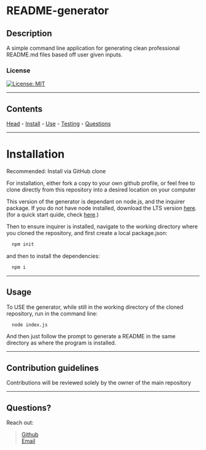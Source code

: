 # **README-generator**

  ## Description

A simple command line application for generating clean professional README.md files based off user given inputs.

  ### <a id='license'></a> License
[![License: MIT](https://img.shields.io/badge/License-MIT-blue.svg)](https://opensource.org/licenses/MIT)

---

  Contents
---
 [Head](#head) - [Install](#install) - [Use](#usage) - [Testing](#testing) - [Questions](#questions)

  ---

  # <a id="install"></a> Installation

  Recommended: Install via GitHub clone

  For installation, either fork a copy to your own github profile, or feel free to clone directly from this repository into a desired location on your computer

  This version of the generator is dependant on node.js, and the inquirer package. If you do not have node installed, download the LTS version [here](https://nodejs.org/en/download).   
  (for a quick start quide, check [here](https://nodejs.org/en/docs/guides/getting-started-guide/).)

  Then to ensure inquirer is installed, navigate to the working directory where you cloned the repository, and first create a local package.json:
  ```bash
    npm init
  ```
  and then to install the dependencies:
  ```bash
    npm i
  ```

---

  ## <a id="usage"></a> Usage
 
To USE the generator, while still in the working directory of the cloned repository, run in the command line: 

  ```bash 
    node index.js 
  ``` 
And then just follow the prompt to generate a README in the same directory as where the program is installed.

---

  ## Contribution guidelines

  Contributions will be reviewed solely by the owner of the main repository

  ---

  ## <a id='questions'></a> Questions?
Reach out:
> [Github](https://github.com/Keaton-Brewster)  
[Email](mailto:keatonbrewsterdev@gmail.com)
